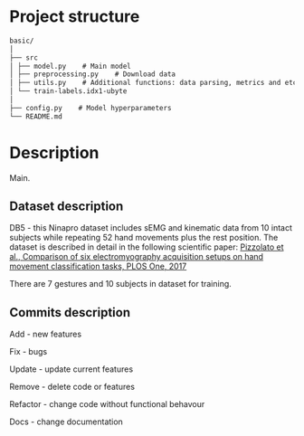 # Project structure

```markdown
basic/
│
├── src
│ ├── model.py    # Main model
│ ├── preprocessing.py    # Download data 
│ ├── utils.py    # Additional functions: data parsing, metrics and etc.
│ └── train-labels.idx1-ubyte
│
├── config.py    # Model hyperparameters
└── README.md
```

# Description

Main.

## Dataset description

DB5 - this Ninapro dataset includes sEMG and kinematic data from 10 intact subjects while repeating 52 hand movements plus the rest position.
The dataset is described in detail in the following scientific paper:
[Pizzolato et al., Comparison of six electromyography acquisition setups on hand movement classification tasks, PLOS One, 2017](https://pubmed.ncbi.nlm.nih.gov/29023548/)

There are 7 gestures and 10 subjects in dataset for training.

## Commits description

Add - new features

Fix - bugs

Update - update current features

Remove - delete code or features

Refactor - change code without functional behavour

Docs - change documentation
